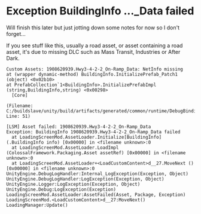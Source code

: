 # Exception BuildingInfo ..._Data failed

Will finish this later but just jotting down some notes for now so I don't forget...

If you see stuff like this, usually a road asset, or asset containing a road asset, it's due to missing DLC such as Mass
Transit, Industries or After Dark.

```
Custom Assets: 1908620939.Hwy3-4-2-2_On-Ramp_Data: NetInfo missing
at (wrapper dynamic-method) BuildingInfo.InitializePrefab_Patch1 (object) <0x02b10>
at PrefabCollection`1<BuildingInfo>.InitializePrefabImpl (string,BuildingInfo,string) <0x00298>
  [Core]
 
(Filename: C:/buildslave/unity/build/artifacts/generated/common/runtime/DebugBindings.gen.cpp Line: 51)

[LSM] Asset failed: 1908620939.Hwy3-4-2-2_On-Ramp_Data
Exception: BuildingInfo 1908620939.Hwy3-4-2-2_On-Ramp_Data failed
  at LoadingScreenMod.AssetLoader.Initialize[BuildingInfo] (.BuildingInfo info) [0x00000] in <filename unknown>:0 
  at LoadingScreenMod.AssetLoader.LoadImpl (ColossalFramework.Packaging.Asset assetRef) [0x00000] in <filename unknown>:0 
  at LoadingScreenMod.AssetLoader+<LoadCustomContent>d__27.MoveNext () [0x00000] in <filename unknown>:0 
UnityEngine.DebugLogHandler:Internal_LogException(Exception, Object)
UnityEngine.DebugLogHandler:LogException(Exception, Object)
UnityEngine.Logger:LogException(Exception, Object)
UnityEngine.Debug:LogException(Exception)
LoadingScreenMod.AssetLoader:AssetFailed(Asset, Package, Exception)
LoadingScreenMod.<LoadCustomContent>d__27:MoveNext()
LoadingManager:Update()
```